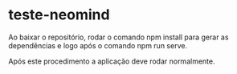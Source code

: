# teste-neomind

Ao baixar o repositório, rodar o comando npm install para gerar as dependências e 
logo após o comando npm run serve.

Após este procedimento a aplicação deve rodar normalmente.
